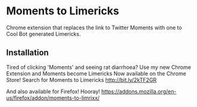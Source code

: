 #  Moments to Limericks

Chrome extension that replaces the link to Twitter Moments with one to Cool Bot generated Limericks.

## Installation
Tired of clicking 'Moments' and seeing rat diarrhoea? Use my new Chrome Extension and Moments become Limericks
Now available on the Chrome Store! Search for Moments to Limericks
http://bit.ly/2kTF2GR

And also available for Firefox! Hooray!
https://addons.mozilla.org/en-us/firefox/addon/moments-to-limrixx/
